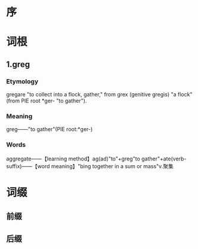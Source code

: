 # 序

# 词根

## 1.greg

### Etymology
gregare "to collect into a flock, gather," from grex (genitive gregis) "a flock" (from PIE root *ger- "to gather"). 
### Meaning
greg——"to gather"(PIE root:*ger-)

### Words
aggregate——【learning method】ag(ad)"to"+greg"to gather"+ate(verb-suffix)——【word meaning】"bing together in a sum or mass"v.聚集




# 词缀

## 前缀

## 后缀
